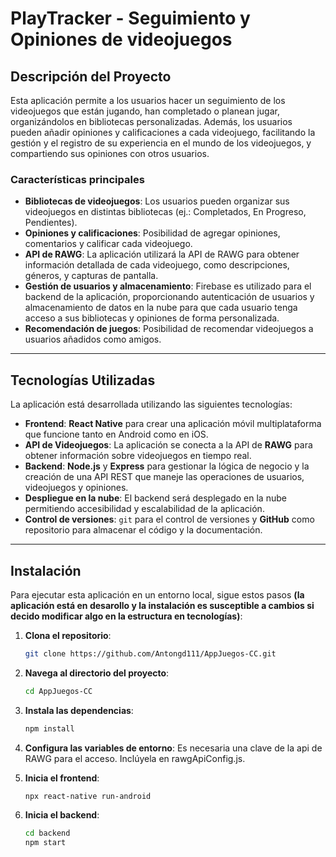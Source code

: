 # PlayTracker - Seguimiento y Opiniones de videojuegos

## Descripción del Proyecto

Esta aplicación permite a los usuarios hacer un seguimiento de los videojuegos que están jugando, han completado o planean jugar, organizándolos en bibliotecas personalizadas. Además, los usuarios pueden añadir opiniones y calificaciones a cada videojuego, facilitando la gestión y el registro de su experiencia en el mundo de los videojuegos, y compartiendo sus opiniones con otros usuarios.

### Características principales

- **Bibliotecas de videojuegos**: Los usuarios pueden organizar sus videojuegos en distintas bibliotecas (ej.: Completados, En Progreso, Pendientes).
- **Opiniones y calificaciones**: Posibilidad de agregar opiniones, comentarios y calificar cada videojuego.
- **API de RAWG**: La aplicación utilizará la API de RAWG para obtener información detallada de cada videojuego, como descripciones, géneros, y capturas de pantalla.
- **Gestión de usuarios y almacenamiento**: Firebase es utilizado para el backend de la aplicación, proporcionando autenticación de usuarios y almacenamiento de datos en la nube para que cada usuario tenga acceso a sus bibliotecas y opiniones de forma personalizada.
- **Recomendación de juegos**: Posibilidad de recomendar videojuegos a usuarios añadidos como amigos.

---

## Tecnologías Utilizadas

La aplicación está desarrollada utilizando las siguientes tecnologías:

- **Frontend**: **React Native** para crear una aplicación móvil multiplataforma que funcione tanto en Android como en iOS.
- **API de Videojuegos**: La aplicación se conecta a la API de **RAWG** para obtener información sobre videojuegos en tiempo real.
- **Backend**: **Node.js** y **Express** para gestionar la lógica de negocio y la creación de una API REST que maneje las operaciones de usuarios, videojuegos y opiniones.
- **Despliegue en la nube**: El backend será desplegado en la nube permitiendo accesibilidad y escalabilidad de la aplicación.
- **Control de versiones**: `git` para el control de versiones y **GitHub** como repositorio para almacenar el código y la documentación.

---

## Instalación

Para ejecutar esta aplicación en un entorno local, sigue estos pasos **(la aplicación está en desarollo y la instalación es susceptible a cambios si decido modificar algo en la estructura en tecnologías)**:

1. **Clona el repositorio**:
   ```bash
   git clone https://github.com/Antongd111/AppJuegos-CC.git
   ```
   
2. **Navega al directorio del proyecto**:
   ```bash
   cd AppJuegos-CC
   ```

3. **Instala las dependencias**:
   ```bash
   npm install
   ```
   
4. **Configura las variables de entorno**:
   Es necesaria una clave de la api de RAWG para el acceso. Inclúyela en rawgApiConfig.js.

5. **Inicia el frontend**:
   ```bash
   npx react-native run-android
   ```

5. **Inicia el backend**:
   ```bash
   cd backend
   npm start
   ```
